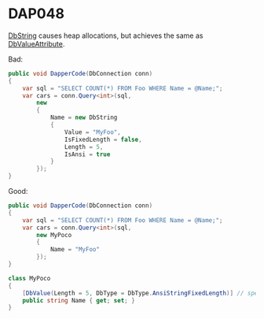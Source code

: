 ﻿# DAP048

[DbString](https://github.com/DapperLib/Dapper/blob/main/Dapper/DbString.cs) causes heap allocations, but achieves the same as 
[DbValueAttribute](https://github.com/DapperLib/DapperAOT/blob/main/src/Dapper.AOT/DbValueAttribute.cs).

Bad:

``` c#
public void DapperCode(DbConnection conn)
{
    var sql = "SELECT COUNT(*) FROM Foo WHERE Name = @Name;";
    var cars = conn.Query<int>(sql,
        new
        {
            Name = new DbString
            {
                Value = "MyFoo",
                IsFixedLength = false,
                Length = 5,
                IsAnsi = true
            }
        });
}
```

Good:

``` c#
public void DapperCode(DbConnection conn)
{
    var sql = "SELECT COUNT(*) FROM Foo WHERE Name = @Name;";
    var cars = conn.Query<int>(sql,
        new MyPoco
        {
            Name = "MyFoo"
        });
}

class MyPoco
{
	[DbValue(Length = 5, DbType = DbType.AnsiStringFixedLength)] // specify properties here
	public string Name { get; set; }
}
```
